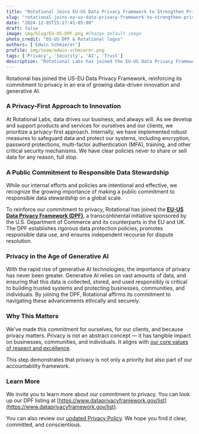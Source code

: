 ```yaml
---
title: "Rotational Joins EU-US Data Privacy Framework to Strengthen Privacy Commitment"
slug: "rotational-joins-eu-us-data-privacy-framework-to-strengthen-privacy-commitment"
date: "2024-12-05T15:17:41-05:00"
draft: false
image: img/blog/EU-US-DPF.png #Change default image
photo_credit: "EU-US DPF & Rotational logos"
authors: ['Edwin Schmierer']
profile: img/team/edwin-schmierer.png
tags: ['Privacy', 'Security', 'AI', 'Trust']
description: "Rotational Labs has joined the EU-US Data Privacy Framework, reinforcing its commitment to privacy in an era of growing data-driven innovation and generative AI."
---
```


Rotational has joined the US-EU Data Privacy Framework, reinforcing its commitment to privacy in an era of growing data-driven innovation and generative AI. 

<!--more-->

### A Privacy-First Approach to Innovation  

At Rotational Labs, data drives our business, and always will. As we develop and support products and services for ourselves and our clients, we prioritize a privacy-first approach. Internally, we have implemented robust measures to safeguard data and protect our systems, including encryption, password protections, multi-factor authentication (MFA), training, and other critical security mechanisms. We have clear policies never to share or sell data for any reason, full stop.  

### A Public Commitment to Responsible Data Stewardship  

While our internal efforts and policies are intentional and effective, we recognize the growing importance of making a public commitment to responsible data stewardship on a global scale.  

To reinforce our commitment to privacy, Rotational has joined the **[EU-US Data Privacy Framework (DPF)](https://www.dataprivacyframework.gov/)**, a transcontinental initiative sponsored by the U.S. Department of Commerce and its counterparts in the EU and UK. The DPF establishes rigorous data protection policies, promotes responsible data use, and ensures independent recourse for dispute resolution.  

### Privacy in the Age of Generative AI  

With the rapid rise of generative AI technologies, the importance of privacy has never been greater. Generative AI relies on vast amounts of data, and ensuring that this data is collected, stored, and used responsibly is critical to building trusted systems and protecting businesses, communities, and individuals. By joining the DPF, Rotational affirms its commitment to navigating these advancements ethically and securely.  

### Why This Matters  

We’ve made this commitment for ourselves, for our clients, and because privacy matters. Privacy is not an abstract concept — it has tangible impact on businesses, communities, and individuals. It aligns with [our core values of respect and excellence](https://rotational.io/about/).

This step demonstrates that privacy is not only a priority but also part of our accountability framework.  

### Learn More  

We invite you to learn more about our commitment to privacy. You can look up our DPF listing at [https://www.dataprivacyframework.gov/list](https://www.dataprivacyframework.gov/list). 

You can also review our [updated Privacy Policy](https://rotational.io/privacy/).  We hope you find it clear, committed, and conscientious.